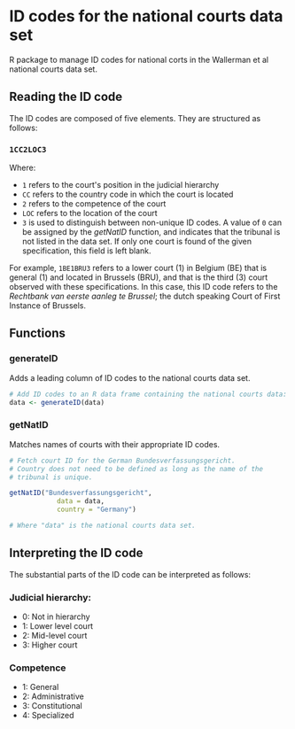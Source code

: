 # ID codes for the national courts data set

R package to manage ID codes for national corts in the Wallerman et al national 
courts data set. 

## Reading the ID code

The ID codes are composed of five elements. They are structured as follows:

### `1CC2LOC3`

Where:
- `1` refers to the court's position in the judicial hierarchy
- `CC` refers to the country code in which the court is located
- `2` refers to the competence of the court 
- `LOC` refers to the location of the court
- `3` is used to distinguish between non-unique ID codes. A value of `0` can be
      assigned by the *getNatID* function, and  indicates that the tribunal is 
      not listed in the data set. If only one court is found of the given 
      specification, this field is left blank.

For example, `1BE1BRU3` refers to a lower court (1) in Belgium (BE) that is 
general (1) and located in Brussels (BRU), and that is the third (3) court
observed with these specifications. In this case, this ID code refers to the 
*Rechtbank van eerste aanleg te Brussel*; the dutch speaking Court of First 
Instance of Brussels. 

## Functions

### generateID
Adds a leading column of ID codes to the national courts data set.

```R
# Add ID codes to an R data frame containing the national courts data:
data <- generateID(data)
```

### getNatID
Matches names of courts with their appropriate ID codes. 

```R
# Fetch court ID for the German Bundesverfassungsgericht.
# Country does not need to be defined as long as the name of the 
# tribunal is unique. 

getNatID("Bundesverfassungsgericht",
            data = data,
            country = "Germany")

# Where "data" is the national courts data set. 
```

## Interpreting the ID code

The substantial parts of the ID code can be interpreted as follows: 

### Judicial hierarchy:

- 0: Not in hierarchy
- 1: Lower level court
- 2: Mid-level court
- 3: Higher court

### Competence

- 1: General
- 2: Administrative
- 3: Constitutional
- 4: Specialized 

